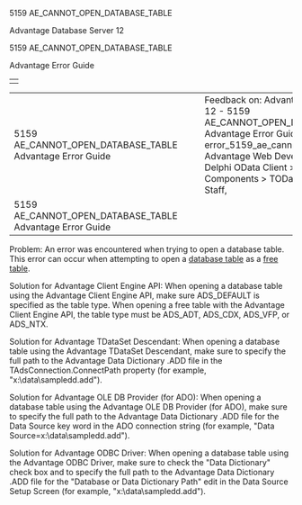 5159 AE\_CANNOT\_OPEN\_DATABASE\_TABLE




Advantage Database Server 12  

5159 AE\_CANNOT\_OPEN\_DATABASE\_TABLE

Advantage Error Guide

|  |
| --- |
|  |

|  |  |  |  |  |
| --- | --- | --- | --- | --- |
| 5159 AE\_CANNOT\_OPEN\_DATABASE\_TABLE  Advantage Error Guide |  |  | Feedback on: Advantage Database Server 12 - 5159 AE\_CANNOT\_OPEN\_DATABASE\_TABLE Advantage Error Guide error\_5159\_ae\_cannot\_open\_database\_table Advantage Web Development > Advantage Delphi OData Client > Delphi OData Components > TODataSet / Dear Support Staff, |  |
| 5159 AE\_CANNOT\_OPEN\_DATABASE\_TABLE  Advantage Error Guide |  |  |  |  |

Problem: An error was encountered when trying to open a database table. This error can occur when attempting to open a [database table](javascript:hhpopuplink.TextPopup(popid_174150351X,FontFace,-1,-1,-1,-1)) as a [free table](javascript:hhpopuplink.TextPopup(popid_273202014X,FontFace,-1,-1,-1,-1)).

Solution for Advantage Client Engine API: When opening a database table using the Advantage Client Engine API, make sure ADS\_DEFAULT is specified as the table type. When opening a free table with the Advantage Client Engine API, the table type must be ADS\_ADT, ADS\_CDX, ADS\_VFP, or ADS\_NTX.

Solution for Advantage TDataSet Descendant: When opening a database table using the Advantage TDataSet Descendant, make sure to specify the full path to the Advantage Data Dictionary .ADD file in the TAdsConnection.ConnectPath property (for example, "x:\data\sampledd.add").

Solution for Advantage OLE DB Provider (for ADO): When opening a database table using the Advantage OLE DB Provider (for ADO), make sure to specify the full path to the Advantage Data Dictionary .ADD file for the Data Source key word in the ADO connection string (for example, "Data Source=x:\data\sampledd.add").

Solution for Advantage ODBC Driver: When opening a database table using the Advantage ODBC Driver, make sure to check the "Data Dictionary" check box and to specify the full path to the Advantage Data Dictionary .ADD file for the "Database or Data Dictionary Path" edit in the Data Source Setup Screen (for example, "x:\data\sampledd.add").
